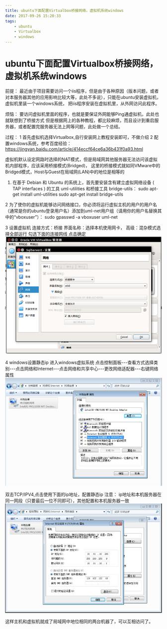 ```yaml
---
title: ubuntu下面配置Virtualbox桥接网络，虚拟机系统windows
date: 2017-09-26 15:20:33
tags:
    - ubuntu
    - Virtualbox
    - windows
---
```

# ubuntu下面配置Virtualbox桥接网络，虚拟机系统windows
前提：
最近由于项目需要访问一个iis程序，但是由于各种原因（版本问题，或者对本服务器其他的应用影响比较大等，此处不多说），只能在ubuntu安装虚拟机，虚拟机里装一个windows系统，
把iis程序安装在虚拟机里，从外网访问此程序。

烦恼：
要访问虚拟机里面的程序，也就是要保证外网能够Ping通虚拟机，此处也就联想到了桥接方式
但是根据网上的各种教程，都比较麻烦，而且设计到重启服务器，或者配置完服务器无法上网等问题，此处做一个总结。

过程：
1 首先虚拟机选择Virtualbox,自行安装网上教程安装即可，不做介绍
2 配置windows系统，参考百度经验：https://jingyan.baidu.com/article/414eccf64ce6a36b431f0a93.html
 
虚拟机默认设定网路时选择的NAT模式，但是局域网其他服务器无法访问该虚拟机内部程序，应该采用桥接模式(Bridged)，
这里的桥接模式就如同VMware中的Bridged模式，Host与Guest在局域网(LAN)中的地位是相等的

1. 在基于 Debian 和 Ubuntu 的系统上，首先要安装含有建立虚拟网络设备 ( TAP interfaces ) 的工具 uml-utilities 和桥接工具 bridge-utils：
sudo apt-get install uml-utilities
sudo apt-get install bridge-utils

2 为了使你的虚拟机能够访问网络接口，你必须将运行虚拟主机的用户的用户名（通常是你的ubuntu登录用户名）添加到uml-net用户组（请用你的用户名替换其中的“vboxuser”）：
sudo gpasswd -a vboxuser uml-net

3 设置虚拟机 
  连接方式：桥接
  界面名称：选择本机使用网卡，
  高级：混杂模式选择全部运行
  勾选下面的连接网线
  点击确定
![](ubuntu下面配置Virtualbox桥接网络，虚拟机系统windows/1.jpg)

4  windows设置静态ip
  进入windows虚拟系统
  点击控制面板---查看方式选择类别---点击网络和Internet---点击网络和共享中心---更改网络适配器---右键网络属性
  ![](ubuntu下面配置Virtualbox桥接网络，虚拟机系统windows/2.jpg)

  双击TCP/IPV4,点击使用下面的ip地址，配置静态ip
  注意：
  ip地址和本机服务器在同一网段（只要最后一位不同即可），其他配置和本机服务器一致
 ![](ubuntu下面配置Virtualbox桥接网络，虚拟机系统windows/3.jpg)


  这样主机和虚拟机就成了局域网中地位相同的两台机器了，可以互相访问了。
  
